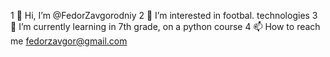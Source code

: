 1 👋 Hi, I’m @FedorZavgorodniy
2 👀 I’m interested in footbal. technologies
3 🌱 I’m currently learning in 7th grade, on a python course
4 📫 How to reach me fedorzavgor@gmail.com

<!---
FedorZavgorodniy/FedorZavgorodniy is a ✨ special ✨ repository because its `README.md` (this file) appears on your GitHub profile.
You can click the Preview link to take a look at your changes.
--->
